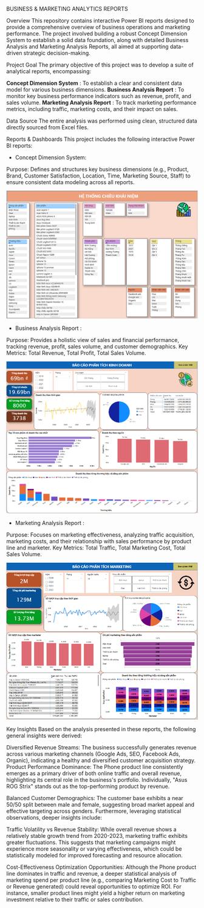 BUSINESS & MARKETING ANALYTICS REPORTS

Overview
This repository contains interactive Power BI reports designed to provide a comprehensive overview of business operations and marketing performance. The project involved building a robust Concept Dimension System to establish a solid data foundation, along with detailed Business Analysis and Marketing Analysis Reports, all aimed at supporting data-driven strategic decision-making.

Project Goal
The primary objective of this project was to develop a suite of analytical reports, encompassing:

**Concept Dimension System**  : To establish a clear and consistent data model for various business dimensions.
**Business Analysis Report**  : To monitor key business performance indicators such as revenue, profit, and sales volume.
**Marketing Analysis Report** : To track marketing performance metrics, including traffic, marketing costs, and their impact on sales.

Data Source
The entire analysis was performed using clean, structured data directly sourced from Excel files.

Reports & Dashboards
This project includes the following interactive Power BI reports:

+ Concept Dimension System:

Purpose: Defines and structures key business dimensions (e.g., Product, Brand, Customer Satisfaction, Location, Time, Marketing Source, Staff) to ensure consistent data modeling across all reports.

![Concept Dimension System](dimensionsystem.png)

+ Business Analysis Report :

Purpose: Provides a holistic view of sales and financial performance, tracking revenue, profit, sales volume, and customer demographics.
Key Metrics: Total Revenue, Total Profit, Total Sales Volume.

![Business Analysis Report](business.png)

+ Marketing Analysis Report :

Purpose: Focuses on marketing effectiveness, analyzing traffic acquisition, marketing costs, and their relationship with sales performance by product line and marketer.
Key Metrics: Total Traffic, Total Marketing Cost, Total Sales Volume.

![Marketing Analysis Report](marketingreport.png) 

Key Insights
Based on the analysis presented in these reports, the following general insights were derived:

Diversified Revenue Streams: The business successfully generates revenue across various marketing channels (Google Ads, SEO, Facebook Ads, Organic), indicating a healthy and diversified customer acquisition strategy.
Product Performance Dominance: The Phone product line consistently emerges as a primary driver of both online traffic and overall revenue, highlighting its central role in the business's portfolio. Individually, "Asus ROG Strix" stands out as the top-performing product by revenue.

Balanced Customer Demographics: The customer base exhibits a near 50/50 split between male and female, suggesting broad market appeal and effective targeting across genders.
Furthermore, leveraging statistical observations, deeper insights include:

Traffic Volatility vs Revenue Stability: While overall revenue shows a relatively stable growth trend from 2020-2023, marketing traffic exhibits greater fluctuations. This suggests that marketing campaigns might experience more seasonality or varying effectiveness, which could be statistically modeled for improved forecasting and resource allocation.

Cost-Effectiveness Optimization Opportunities: Although the Phone product line dominates in traffic and revenue, a deeper statistical analysis of marketing spend per product line (e.g., comparing Marketing Cost to Traffic or Revenue generated) could reveal opportunities to optimize ROI. For instance, smaller product lines might yield a higher return on marketing investment relative to their traffic or sales contribution.

